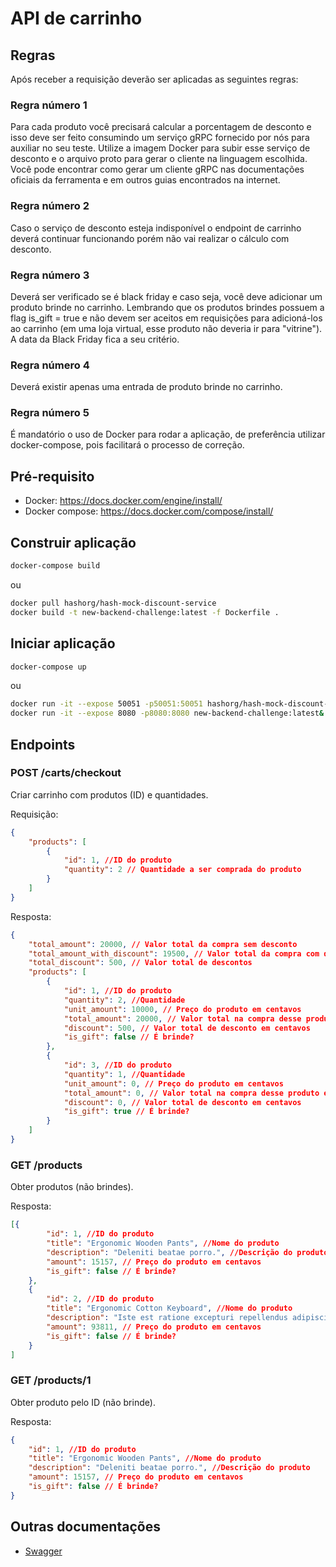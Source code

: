 # API de carrinho

## Regras
Após receber a requisição deverão ser aplicadas as seguintes regras:

### Regra número 1
Para cada produto você precisará calcular a porcentagem de desconto e isso deve ser feito consumindo um serviço gRPC fornecido por nós para auxiliar no seu teste. Utilize a imagem Docker para subir esse serviço de desconto e o arquivo proto para gerar o cliente na linguagem escolhida. Você pode encontrar como gerar um cliente gRPC nas documentações oficiais da ferramenta e em outros guias encontrados na internet.

### Regra número 2
Caso o serviço de desconto esteja indisponível o endpoint de carrinho deverá continuar funcionando porém não vai realizar o cálculo com desconto.

### Regra número 3
Deverá ser verificado se é black friday e caso seja, você deve adicionar um produto brinde no carrinho. Lembrando que os produtos brindes possuem a flag is_gift = true e não devem ser aceitos em requisições para adicioná-los ao carrinho (em uma loja virtual, esse produto não deveria ir para "vitrine"). A data da Black Friday fica a seu critério.

### Regra número 4
Deverá existir apenas uma entrada de produto brinde no carrinho.

### Regra número 5
É mandatório o uso de Docker para rodar a aplicação, de preferência utilizar docker-compose, pois facilitará o processo de correção.

## Pré-requisito
* Docker: https://docs.docker.com/engine/install/
* Docker compose: https://docs.docker.com/compose/install/

## Construir aplicação
```sh
docker-compose build
```
ou
```sh
docker pull hashorg/hash-mock-discount-service
docker build -t new-backend-challenge:latest -f Dockerfile .
``` 
## Iniciar aplicação
```sh
docker-compose up
```
ou
```sh
docker run -it --expose 50051 -p50051:50051 hashorg/hash-mock-discount-service:latest&
docker run -it --expose 8080 -p8080:8080 new-backend-challenge:latest&
```

## Endpoints
### POST /carts/checkout
Criar carrinho com produtos (ID) e quantidades.


Requisição:
```json
{
    "products": [
        {
            "id": 1, //ID do produto
            "quantity": 2 // Quantidade a ser comprada do produto
        }
    ]
}
```

Resposta:
```json
{
    "total_amount": 20000, // Valor total da compra sem desconto
    "total_amount_with_discount": 19500, // Valor total da compra com desconto
    "total_discount": 500, // Valor total de descontos
    "products": [
        {
            "id": 1, //ID do produto
            "quantity": 2, //Quantidade
            "unit_amount": 10000, // Preço do produto em centavos
            "total_amount": 20000, // Valor total na compra desse produto em centavos
            "discount": 500, // Valor total de desconto em centavos
            "is_gift": false // É brinde?
        },
        {
            "id": 3, //ID do produto
            "quantity": 1, //Quantidade
            "unit_amount": 0, // Preço do produto em centavos
            "total_amount": 0, // Valor total na compra desse produto em centavos
            "discount": 0, // Valor total de desconto em centavos
            "is_gift": true // É brinde?
        }
    ]
}
```

### GET /products
Obter produtos (não brindes).


Resposta:
```json
[{
		"id": 1, //ID do produto
		"title": "Ergonomic Wooden Pants", //Nome do produto
		"description": "Deleniti beatae porro.", //Descrição do produto
		"amount": 15157, // Preço do produto em centavos
		"is_gift": false // É brinde?
	},
	{
		"id": 2, //ID do produto
		"title": "Ergonomic Cotton Keyboard", //Nome do produto
		"description": "Iste est ratione excepturi repellendus adipisci qui.", //Descrição do produto
		"amount": 93811, // Preço do produto em centavos
		"is_gift": false // É brinde?
	}
]
```


### GET /products/1
Obter produto pelo ID (não brinde).


Resposta:
```json
{
    "id": 1, //ID do produto
    "title": "Ergonomic Wooden Pants", //Nome do produto
    "description": "Deleniti beatae porro.", //Descrição do produto
    "amount": 15157, // Preço do produto em centavos
    "is_gift": false // É brinde?
}
```

## Outras documentações

* [Swagger](/docs/swagger.yaml)

